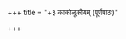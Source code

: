 +++
title = "+३ काकोलूकीयम् (पूर्णपाठः)"

+++

<div class="js_include" url="../"  newLevelForH1="1" includeTitle="false"> </div>
<div class="js_include" url="../00-meghavarNasya_chintA/"  newLevelForH1="1" includeTitle="true"> </div>
<div class="js_include" url="../01-vAyasamantribhiH_mantraNam/"  newLevelForH1="1" includeTitle="true"> </div>
<div class="js_include" url="../02-kAkolUka-vaira-kAraNam/"  newLevelForH1="1" includeTitle="true"> </div>
<div class="js_include" url="../03-sthirajIvi-meghavarNa-samvAdaH/"  newLevelForH1="1" includeTitle="true"> </div>
<div class="js_include" url="../04-sthirajIvina_upAyam/"  newLevelForH1="1" includeTitle="true"> </div>
<div class="js_include" url="../05-ulUkamantriNAm_samvAdaH/"  newLevelForH1="1" includeTitle="true"> </div>
<div class="js_include" url="../06-ulUkasamhAraH/"  newLevelForH1="1" includeTitle="true"> </div>
